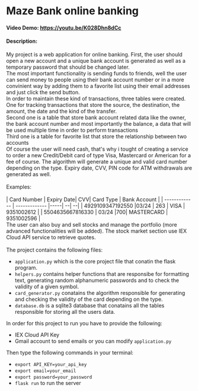 # Maze Bank online banking
#### Video Demo:  https://youtu.be/K028Dhn8dCc
#### Description:
My project is a web application for online banking. First, the user should open a new account and a unique bank account is generated as well as a temporary password that should be changed later.
<br>
The most important functionality is sending funds to friends,
well the user can send money to people using their bank account number or in a more convinient way by adding them to a favorite list using their email addresses and just click the send button.
<br>
In order to maintain these kind of transactions, three tables were created.
<br>
One for tracking transactions that store the source, the destination, the amount, the date and the kind of the transfer.<br>
Second one is a table that store bank account related data like the owner, the bank account number and most importantly the balance, a data that will be used multiple time in order to perform transactions<br>
Third one is a table for favorite list that store the relationship between two accounts
<br>
Of course the user will need cash, that's why i tought of creating a service to order a new Credit/Debit card of type Visa, Mastercard or American for a fee of course. The algorithm will generate a unique and valid card number
depending on the type. Expiry date, CVV, PIN code for ATM withdrawals are generated as well.<br/><br/>
Examples:<br/><br/>
| Card Number  | Expiry Date| CVV| Card Type | Bank Account |
| ------------- | ------------- |-----| --| --|
| 4929109347192550  |03/24  | 263 | VISA | 9351002612 |
| 5504635667816330 | 03/24  |700| MASTERCARD | 9351002596 |
<br>
The user can also buy and sell stocks and manage the portfolio (more advanced functionalities will be added). The stock market section use IEX Cloud API service to retrieve quotes.
<br/><br/>
The project contains the following files:<br>
- `application.py` which is the core project file that conatin the flask program.
- `helpers.py` contains helper functions that are responsibe for formatting text, generating random alphanumeric passwords and to check the validity of a given symbol.
- `card_generator.py` conatains the algorithm responsible for generating and checking the validity of the card depending on the type.
- `database.db` is a sqlite3 database that conatains all the tables responsible for storing all the users data.<br/>

In order for this project to run you have to provide the following:
- IEX Cloud API Key
- Gmail account to send emails or you can modify `application.py`<br>

Then type the following commands in your terminal:<br/>
- `export API_KEY=your_api_key`
- `export email=your_email`
- `export password=your_password`
- `flask run` to run the server

